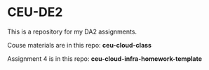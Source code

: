 # CEU-DE2
This is a repository for my DA2 assignments.

Couse materials are in this repo: **ceu-cloud-class**

Assignment 4 is in this repo: **ceu-cloud-infra-homework-template**
